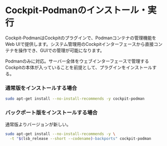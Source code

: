 # Cockpit-Podmanのインストール・実行

Cockpit-PodmanはCockpitのプラグインで、Podmanコンテナの管理機能をWeb UIで提供します。システム管理用のCockpitインターフェースから直接コンテナを操作でき、GUIでの管理が可能になります。

Podmanのみに対応。サーバー全体をウェブインターフェースで管理するCockpitの本体が入っていることを前提として、プラグインをインストールする。

### 通常版をインストールする場合
```bash
sudo apt-get install --no-install-recommends -y cockpit-podman
```

### バックポート版をインストールする場合
通常版よりバージョンが新しい。
```bash
sudo apt-get install --no-install-recommends -y \
  -t "$(lsb_release --short --codename)-backports" cockpit-podman
```
